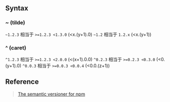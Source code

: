 ## Syntax

### ~ (tilde)
`~1.2.3` 相当于 `>=1.2.3 <1.3.0` (<x.(y+1).0)
`~1.2` 相当于 `1.2.x` (<x.(y+1))

### ^ (caret)
`^1.2.3` 相当于 `>=1.2.3 <2.0.0` (<(x+1).0.0)
`^0.2.3` 相当于 `>=0.2.3 <0.3.0` (<0.(y+1).0)
`^0.0.3` 相当于 `>=0.0.3 <0.0.4` (<0.0.(z+1))

## Reference
> [The semantic versioner for npm](https://docs.npmjs.com/misc/semver)
